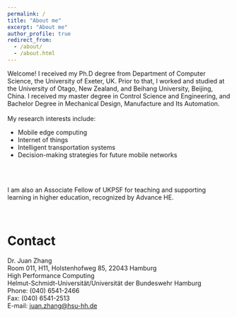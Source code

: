 ```yaml
---
permalink: /
title: "About me"
excerpt: "About me"
author_profile: true
redirect_from: 
  - /about/
  - /about.html
---
```


Welcome! I received my Ph.D degree from Department of Computer Science, the University of Exeter, UK. Prior to that, I worked and studied at the University of Otago, New Zealand, and Beihang University, Beijing, China. I received my master degree in Control Science and Engineering, and Bachelor Degree in Mechanical Design, Manufacture and Its Automation.<br />
<br />
My research interests include: 
  * Mobile edge computing 
  * Internet of things
  * Intelligent transportation systems
  * Decision-making strategies for future mobile networks
 <br />
 <br />

I am also an Associate Fellow of UKPSF for teaching and supporting learning in higher education, recognized by Advance HE.
<br />
<br />
<br />

# Contact
Dr. Juan Zhang <br />
Room 011, H11, Holstenhofweg 85, 22043 Hamburg <br />
High Performance Computing<br />
Helmut-Schmidt-Universität/Universität der Bundeswehr Hamburg <br />
Phone: (040) 6541-2466 <br />
Fax: (040) 6541-2513 <br />
E-mail: juan.zhang@hsu-hh.de


 <br />
 <br />
<script type='text/javascript' id='clustrmaps' src='//cdn.clustrmaps.com/map_v2.js?cl=ffffff&w=285&t=n&d=rKGOkYk87D2AaYuuXW3hC0b67W1qgM1UuZOIW8Fp1UY'></script>
 <br />
 <br />
